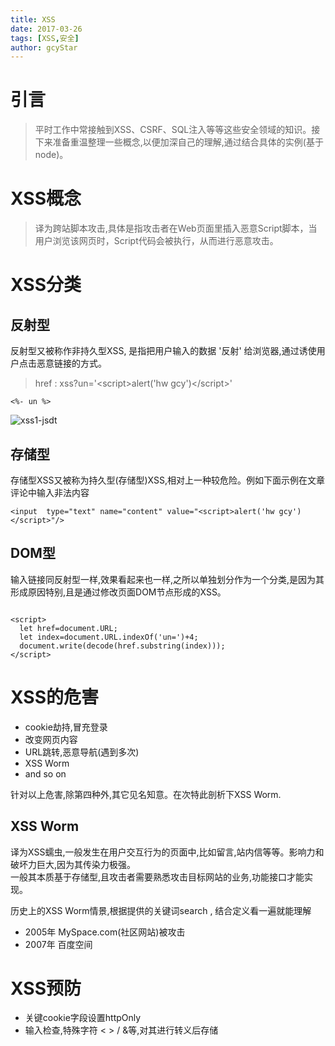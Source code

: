 ```yaml
---
title: XSS
date: 2017-03-26
tags: [XSS,安全]
author: gcyStar
---
```

# 引言
> 平时工作中常接触到XSS、CSRF、SQL注入等等这些安全领域的知识。接下来准备重温整理一些概念,以便加深自己的理解,通过结合具体的实例(基于node)。

# XSS概念
> 译为跨站脚本攻击,具体是指攻击者在Web页面里插入恶意Script脚本，当用户浏览该网页时，Script代码会被执行，从而进行恶意攻击。

# XSS分类
## 反射型
 反射型又被称作非持久型XSS, 是指把用户输入的数据 '反射' 给浏览器,通过诱使用户点击恶意链接的方式。
 > href : xss?un='\<script>alert('hw gcy')<\/script>'
 ```
 <%- un %>
 ```
 ![xss1-jsdt](https://img.wuage.com/149224166545260xss1.png)
 
## 存储型
 存储型XSS又被称为持久型(存储型)XSS,相对上一种较危险。例如下面示例在文章评论中输入非法内容
 ```
 <input  type="text" name="content" value="<script>alert('hw gcy')</script>"/>
 ```
## DOM型
 输入链接同反射型一样,效果看起来也一样,之所以单独划分作为一个分类,是因为其形成原因特别,且是通过修改页面DOM节点形成的XSS。
 ```

 <script>
   let href=document.URL;
   let index=document.URL.indexOf('un=')+4;
   document.write(decode(href.substring(index)));
 </script>
 ```
 
# XSS的危害
 * cookie劫持,冒充登录
 * 改变网页内容
 * URL跳转,恶意导航(遇到多次)
 * XSS Worm
 * and so on  
 
针对以上危害,除第四种外,其它见名知意。在次特此剖析下XSS Worm.

## XSS Worm

译为XSS蠕虫,一般发生在用户交互行为的页面中,比如留言,站内信等等。影响力和破坏力巨大,因为其传染力极强。   
一般其本质基于存储型,且攻击者需要熟悉攻击目标网站的业务,功能接口才能实现。

历史上的XSS Worm情景,根据提供的关键词search , 结合定义看一遍就能理解

* 2005年 MySpace.com(社区网站)被攻击 
* 2007年 百度空间

# XSS预防
* 关键cookie字段设置httpOnly
* 输入检查,特殊字符 < > / &等,对其进行转义后存储